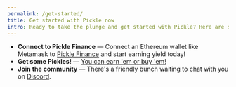 ```yaml
---
permalink: /get-started/
title: Get started with Pickle now
intro: Ready to take the plunge and get started with Pickle? Here are some next steps...
---
```


- **Connect to Pickle Finance** — Connect an Ethereum wallet like Metamask to [Pickle Finance](https://pickle.finance) and start earning yield today!
- **Get some Pickles!** — [You can earn 'em or buy 'em!](/get-pickle/)
- **Join the community** — There's a friendly bunch waiting to chat with you on [Discord](http://discord.gg/gR85hmC).
